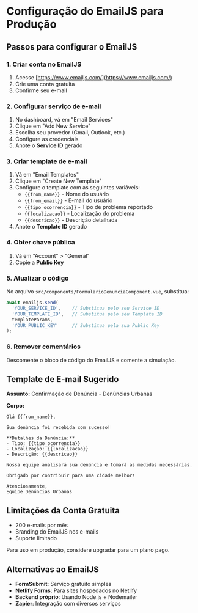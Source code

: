 # Configuração do EmailJS para Produção

## Passos para configurar o EmailJS

### 1. Criar conta no EmailJS
1. Acesse [https://www.emailjs.com/](https://www.emailjs.com/)
2. Crie uma conta gratuita
3. Confirme seu e-mail

### 2. Configurar serviço de e-mail
1. No dashboard, vá em "Email Services"
2. Clique em "Add New Service"
3. Escolha seu provedor (Gmail, Outlook, etc.)
4. Configure as credenciais
5. Anote o **Service ID** gerado

### 3. Criar template de e-mail
1. Vá em "Email Templates"
2. Clique em "Create New Template"
3. Configure o template com as seguintes variáveis:
   - `{{from_name}}` - Nome do usuário
   - `{{from_email}}` - E-mail do usuário
   - `{{tipo_ocorrencia}}` - Tipo de problema reportado
   - `{{localizacao}}` - Localização do problema
   - `{{descricao}}` - Descrição detalhada
4. Anote o **Template ID** gerado

### 4. Obter chave pública
1. Vá em "Account" > "General"
2. Copie a **Public Key**

### 5. Atualizar o código
No arquivo `src/components/FormularioDenunciaComponent.vue`, substitua:

```javascript
await emailjs.send(
  'YOUR_SERVICE_ID',    // Substitua pelo seu Service ID
  'YOUR_TEMPLATE_ID',   // Substitua pelo seu Template ID
  templateParams,
  'YOUR_PUBLIC_KEY'     // Substitua pela sua Public Key
);
```

### 6. Remover comentários
Descomente o bloco de código do EmailJS e comente a simulação.

## Template de E-mail Sugerido

**Assunto:** Confirmação de Denúncia - Denúncias Urbanas

**Corpo:**
```
Olá {{from_name}},

Sua denúncia foi recebida com sucesso!

**Detalhes da Denúncia:**
- Tipo: {{tipo_ocorrencia}}
- Localização: {{localizacao}}
- Descrição: {{descricao}}

Nossa equipe analisará sua denúncia e tomará as medidas necessárias.

Obrigado por contribuir para uma cidade melhor!

Atenciosamente,
Equipe Denúncias Urbanas
```

## Limitações da Conta Gratuita
- 200 e-mails por mês
- Branding do EmailJS nos e-mails
- Suporte limitado

Para uso em produção, considere upgradar para um plano pago.

## Alternativas ao EmailJS
- **FormSubmit**: Serviço gratuito simples
- **Netlify Forms**: Para sites hospedados no Netlify
- **Backend próprio**: Usando Node.js + Nodemailer
- **Zapier**: Integração com diversos serviços

